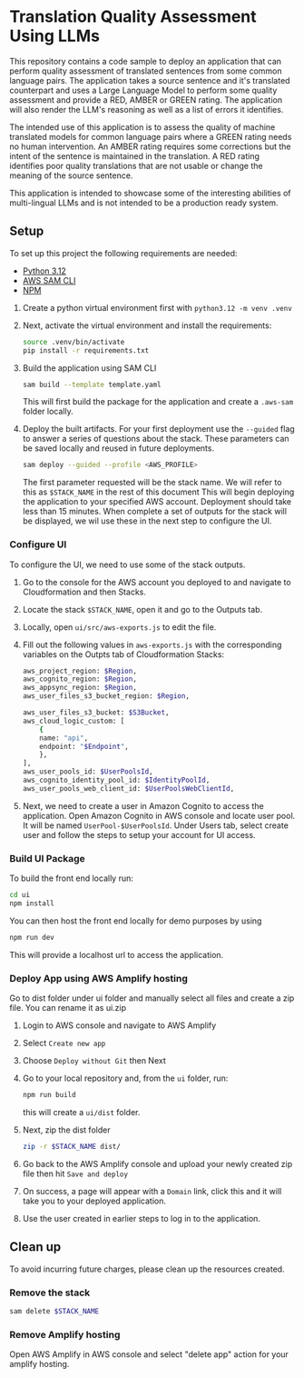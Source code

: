 # Translation Quality Assessment Using LLMs

This repository contains a code sample to deploy an application that can perform quality assessment of translated sentences from some common language pairs. The application takes a source sentence and it's translated counterpart and uses a Large Language Model to perform some quality assessment and provide a RED, AMBER or GREEN rating. The application will also render the LLM's reasoning as well as a list of errors it identifies. 

The intended use of this application is to assess the quality of machine translated models for common language pairs where a GREEN rating needs no human intervention. An AMBER rating requires some corrections but the intent of the sentence is maintained in the translation. A RED rating identifies poor quality translations that are not usable or change the meaning of the source sentence. 

This application is intended to showcase some of the interesting abilities of multi-lingual LLMs and is not intended to be a production ready system.

## Setup

To set up this project the following requirements are needed:

- [Python 3.12](https://www.python.org/downloads/release/python-3120/)
- [AWS SAM CLI](https://docs.aws.amazon.com/serverless-application-model/latest/developerguide/install-sam-cli.html)
- [NPM](https://docs.npmjs.com/downloading-and-installing-node-js-and-npm)

1. Create a python virtual environment first with `python3.12 -m venv .venv`

1. Next, activate the virtual environment and install the requirements:

    ```bash
    source .venv/bin/activate
    pip install -r requirements.txt
    ```

1. Build the application using SAM CLI

    ```bash
    sam build --template template.yaml
    ```
    This will first build the package for the application and create a `.aws-sam` folder locally.

1. Deploy the built artifacts. For your first deployment use the `--guided` flag to answer a series of questions about the stack. These parameters can be saved locally and reused in future deployments.
    ```bash
    sam deploy --guided --profile <AWS_PROFILE>
    ```
    The first parameter requested will be the stack name. We will refer to this as `$STACK_NAME` in the rest of this document
    This will begin deploying the application to your specified AWS account. Deployment should take less than 15 minutes.
    When complete a set of outputs for the stack will be displayed, we wil use these in the next step to configure the UI.


### Configure UI

To configure the UI, we need to use some of the stack outputs.

1. Go to the console for the AWS account you deployed to and navigate to Cloudformation and then Stacks.

1. Locate the stack `$STACK_NAME`, open it and go to the Outputs tab.

1. Locally, open `ui/src/aws-exports.js` to edit the file.

1. Fill out the following values in `aws-exports.js` with the corresponding variables on the Outpts tab of Cloudformation Stacks:

    ```bash
    aws_project_region: $Region,
    aws_cognito_region: $Region,
    aws_appsync_region: $Region,
    aws_user_files_s3_bucket_region: $Region,

    aws_user_files_s3_bucket: $S3Bucket,
    aws_cloud_logic_custom: [
        {
        name: "api",
        endpoint: "$Endpoint",
        },
    ],
    aws_user_pools_id: $UserPoolsId,
    aws_cognito_identity_pool_id: $IdentityPoolId,
    aws_user_pools_web_client_id: $UserPoolsWebClientId,
    ```

1. Next, we need to create a user in Amazon Cognito to access the application. Open Amazon Cognito in AWS console and locate user pool. It will be named `UserPool-$UserPoolsId`. Under Users tab, select create user and follow the steps to setup your account for UI access.

### Build UI Package

To build the front end locally run:

```bash
cd ui
npm install
```

You can then host the front end locally for demo purposes by using

```bash
npm run dev
```
This will provide a localhost url to access the application.

### Deploy App using AWS Amplify hosting

Go to dist folder under ui folder and manually select all files and create a zip file. You can rename it as ui.zip

1. Login to AWS console and navigate to AWS Amplify
1. Select `Create new app`
1. Choose `Deploy without Git` then Next
1. Go to your local repository and, from the `ui` folder, run:
    ```bash
    npm run build
    ```
    this will create a `ui/dist` folder.

1. Next, zip the dist folder
    ```bash
    zip -r $STACK_NAME dist/
    ```

1. Go back to the AWS Amplify console and upload your newly created zip file then hit `Save and deploy`

1. On success, a page will appear with a `Domain` link, click this and it will take you to your deployed application.

1. Use the user created in earlier steps to log in to the application.


## Clean up

To avoid incurring future charges, please clean up the resources created.

### Remove the stack

```bash
sam delete $STACK_NAME
```

### Remove Amplify hosting

Open AWS Amplify in AWS console and select "delete app" action for your amplify hosting.
